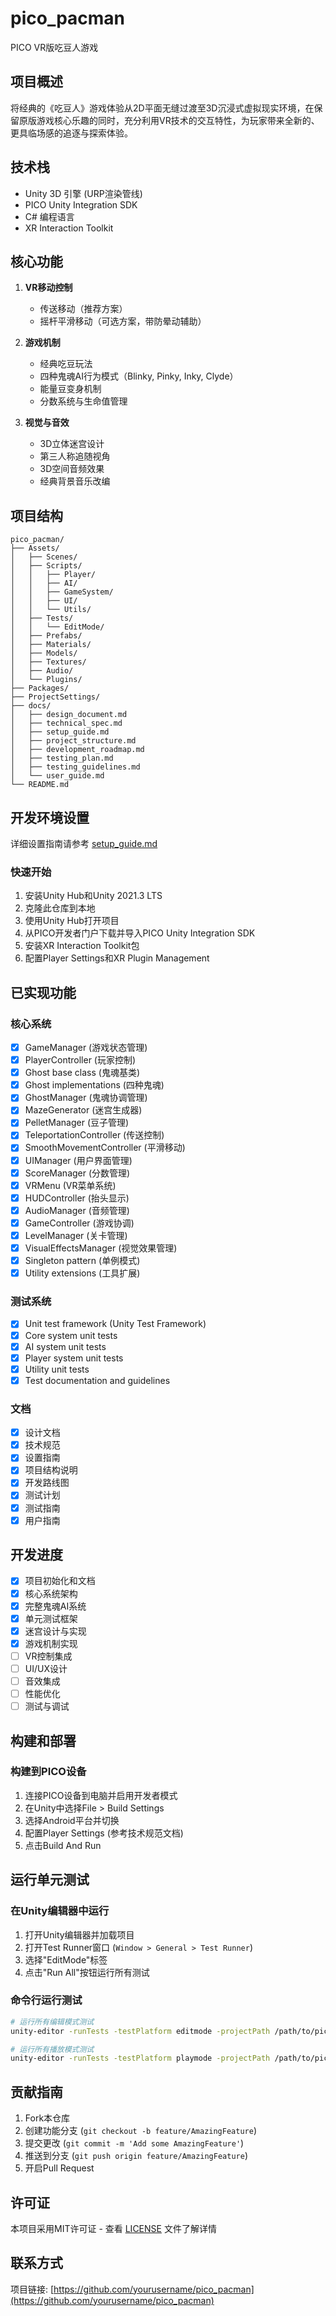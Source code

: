 # pico_pacman
PICO VR版吃豆人游戏

## 项目概述
将经典的《吃豆人》游戏体验从2D平面无缝过渡至3D沉浸式虚拟现实环境，在保留原版游戏核心乐趣的同时，充分利用VR技术的交互特性，为玩家带来全新的、更具临场感的追逐与探索体验。

## 技术栈
- Unity 3D 引擎 (URP渲染管线)
- PICO Unity Integration SDK
- C# 编程语言
- XR Interaction Toolkit

## 核心功能
1. **VR移动控制**
   - 传送移动（推荐方案）
   - 摇杆平滑移动（可选方案，带防晕动辅助）

2. **游戏机制**
   - 经典吃豆玩法
   - 四种鬼魂AI行为模式（Blinky, Pinky, Inky, Clyde）
   - 能量豆变身机制
   - 分数系统与生命值管理

3. **视觉与音效**
   - 3D立体迷宫设计
   - 第三人称追随视角
   - 3D空间音频效果
   - 经典背景音乐改编

## 项目结构
```
pico_pacman/
├── Assets/
│   ├── Scenes/
│   ├── Scripts/
│   │   ├── Player/
│   │   ├── AI/
│   │   ├── GameSystem/
│   │   ├── UI/
│   │   └── Utils/
│   ├── Tests/
│   │   └── EditMode/
│   ├── Prefabs/
│   ├── Materials/
│   ├── Models/
│   ├── Textures/
│   ├── Audio/
│   └── Plugins/
├── Packages/
├── ProjectSettings/
├── docs/
│   ├── design_document.md
│   ├── technical_spec.md
│   ├── setup_guide.md
│   ├── project_structure.md
│   ├── development_roadmap.md
│   ├── testing_plan.md
│   ├── testing_guidelines.md
│   └── user_guide.md
└── README.md
```

## 开发环境设置

详细设置指南请参考 [setup_guide.md](docs/setup_guide.md)

### 快速开始
1. 安装Unity Hub和Unity 2021.3 LTS
2. 克隆此仓库到本地
3. 使用Unity Hub打开项目
4. 从PICO开发者门户下载并导入PICO Unity Integration SDK
5. 安装XR Interaction Toolkit包
6. 配置Player Settings和XR Plugin Management

## 已实现功能

### 核心系统
- [x] GameManager (游戏状态管理)
- [x] PlayerController (玩家控制)
- [x] Ghost base class (鬼魂基类)
- [x] Ghost implementations (四种鬼魂)
- [x] GhostManager (鬼魂协调管理)
- [x] MazeGenerator (迷宫生成器)
- [x] PelletManager (豆子管理)
- [x] TeleportationController (传送控制)
- [x] SmoothMovementController (平滑移动)
- [x] UIManager (用户界面管理)
- [x] ScoreManager (分数管理)
- [x] VRMenu (VR菜单系统)
- [x] HUDController (抬头显示)
- [x] AudioManager (音频管理)
- [x] GameController (游戏协调)
- [x] LevelManager (关卡管理)
- [x] VisualEffectsManager (视觉效果管理)
- [x] Singleton pattern (单例模式)
- [x] Utility extensions (工具扩展)

### 测试系统
- [x] Unit test framework (Unity Test Framework)
- [x] Core system unit tests
- [x] AI system unit tests
- [x] Player system unit tests
- [x] Utility unit tests
- [x] Test documentation and guidelines

### 文档
- [x] 设计文档
- [x] 技术规范
- [x] 设置指南
- [x] 项目结构说明
- [x] 开发路线图
- [x] 测试计划
- [x] 测试指南
- [x] 用户指南

## 开发进度
- [x] 项目初始化和文档
- [x] 核心系统架构
- [x] 完整鬼魂AI系统
- [x] 单元测试框架
- [x] 迷宫设计与实现
- [x] 游戏机制实现
- [ ] VR控制集成
- [ ] UI/UX设计
- [ ] 音效集成
- [ ] 性能优化
- [ ] 测试与调试

## 构建和部署

### 构建到PICO设备
1. 连接PICO设备到电脑并启用开发者模式
2. 在Unity中选择File > Build Settings
3. 选择Android平台并切换
4. 配置Player Settings (参考技术规范文档)
5. 点击Build And Run

## 运行单元测试

### 在Unity编辑器中运行
1. 打开Unity编辑器并加载项目
2. 打开Test Runner窗口 (`Window > General > Test Runner`)
3. 选择"EditMode"标签
4. 点击"Run All"按钮运行所有测试

### 命令行运行测试
```bash
# 运行所有编辑模式测试
unity-editor -runTests -testPlatform editmode -projectPath /path/to/pico_pacman

# 运行所有播放模式测试
unity-editor -runTests -testPlatform playmode -projectPath /path/to/pico_pacman
```

## 贡献指南

1. Fork本仓库
2. 创建功能分支 (`git checkout -b feature/AmazingFeature`)
3. 提交更改 (`git commit -m 'Add some AmazingFeature'`)
4. 推送到分支 (`git push origin feature/AmazingFeature`)
5. 开启Pull Request

## 许可证
本项目采用MIT许可证 - 查看 [LICENSE](LICENSE) 文件了解详情

## 联系方式
项目链接: [https://github.com/yourusername/pico_pacman](https://github.com/yourusername/pico_pacman)
